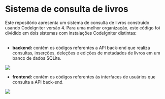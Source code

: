 # Sistema de consulta de livros
Este repositório apresenta um sistema de consulta de livros construído usando CodeIgniter versão 4. Para uma melhor organização, este código foi dividido em dois sistemas com instalações CodeIgniter distintas:<br><br>

- **backend:** contém os códigos referentes a API back-end que realiza consultas, inserções, deleções e edições de metadados de livros em um banco de dados SQLite. <br>

<img src="/backend/public/exemplo.png"><br>

- **frontend:** contém os códigos referentes às interfaces de usuários que consulta a API back-end.<br>

<img src="/frontend/public/exemplo.png">

